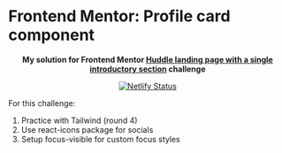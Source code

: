 # Frontend Mentor: Profile card component

<p align="center"><strong align="center">My solution for Frontend Mentor <a href="https://www.frontendmentor.io/challenges/huddle-landing-page-with-a-single-introductory-section-B_2Wvxgi0">Huddle landing page with a single introductory section</a> challenge</strong></p>

<p align="center">
  <a href="https://app.netlify.com/sites/p1t1ch-fm-huddle-landing-page/deploys">
    <img
      src="https://api.netlify.com/api/v1/badges/81e8a3e1-0e25-49e7-b2e4-6bf0396ee24e/deploy-status"
      alt="Netlify Status"
    />
  </a>
</p>

For this challenge:

1. Practice with Tailwind (round 4)
1. Use react-icons package for socials
1. Setup focus-visible for custom focus styles
